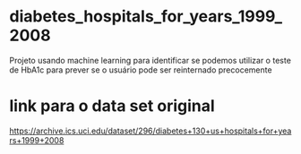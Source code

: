 # diabetes_hospitals_for_years_1999_2008
Projeto usando machine learning para identificar se podemos utilizar o teste de HbA1c para prever se o usuário pode ser reinternado precocemente
# link para o data set original
https://archive.ics.uci.edu/dataset/296/diabetes+130+us+hospitals+for+years+1999+2008
